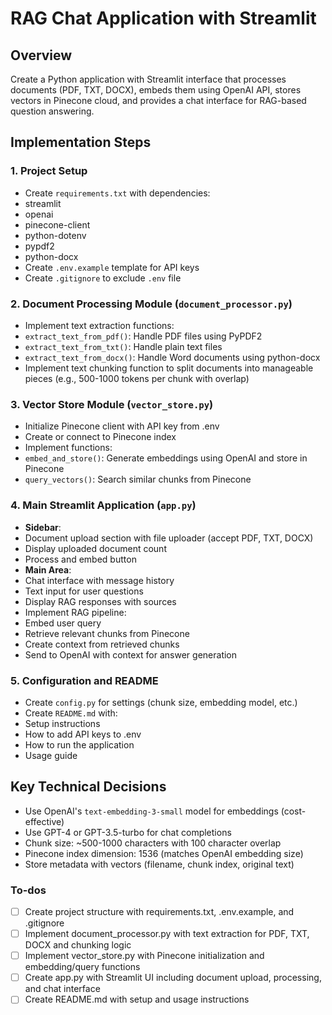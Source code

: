 <!-- ebefd694-232e-404b-9ba6-1418eda41f51 ee4d00ad-fbd7-412e-87db-1120ca2767ef -->
# RAG Chat Application with Streamlit

## Overview

Create a Python application with Streamlit interface that processes documents (PDF, TXT, DOCX), embeds them using OpenAI API, stores vectors in Pinecone cloud, and provides a chat interface for RAG-based question answering.

## Implementation Steps

### 1. Project Setup

- Create `requirements.txt` with dependencies:
- streamlit
- openai
- pinecone-client
- python-dotenv
- pypdf2
- python-docx
- Create `.env.example` template for API keys
- Create `.gitignore` to exclude `.env` file

### 2. Document Processing Module (`document_processor.py`)

- Implement text extraction functions:
- `extract_text_from_pdf()`: Handle PDF files using PyPDF2
- `extract_text_from_txt()`: Handle plain text files
- `extract_text_from_docx()`: Handle Word documents using python-docx
- Implement text chunking function to split documents into manageable pieces (e.g., 500-1000 tokens per chunk with overlap)

### 3. Vector Store Module (`vector_store.py`)

- Initialize Pinecone client with API key from .env
- Create or connect to Pinecone index
- Implement functions:
- `embed_and_store()`: Generate embeddings using OpenAI and store in Pinecone
- `query_vectors()`: Search similar chunks from Pinecone

### 4. Main Streamlit Application (`app.py`)

- **Sidebar**: 
- Document upload section with file uploader (accept PDF, TXT, DOCX)
- Display uploaded document count
- Process and embed button
- **Main Area**:
- Chat interface with message history
- Text input for user questions
- Display RAG responses with sources
- Implement RAG pipeline:
- Embed user query
- Retrieve relevant chunks from Pinecone
- Create context from retrieved chunks
- Send to OpenAI with context for answer generation

### 5. Configuration and README

- Create `config.py` for settings (chunk size, embedding model, etc.)
- Create `README.md` with:
- Setup instructions
- How to add API keys to .env
- How to run the application
- Usage guide

## Key Technical Decisions

- Use OpenAI's `text-embedding-3-small` model for embeddings (cost-effective)
- Use GPT-4 or GPT-3.5-turbo for chat completions
- Chunk size: ~500-1000 characters with 100 character overlap
- Pinecone index dimension: 1536 (matches OpenAI embedding size)
- Store metadata with vectors (filename, chunk index, original text)

### To-dos

- [ ] Create project structure with requirements.txt, .env.example, and .gitignore
- [ ] Implement document_processor.py with text extraction for PDF, TXT, DOCX and chunking logic
- [ ] Implement vector_store.py with Pinecone initialization and embedding/query functions
- [ ] Create app.py with Streamlit UI including document upload, processing, and chat interface
- [ ] Create README.md with setup and usage instructions
